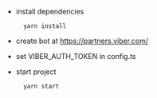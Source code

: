 - install dependencies

        yarn install
        
- create bot at https://partners.viber.com/  

- set VIBER_AUTH_TOKEN in config.ts

- start project

        yarn start

